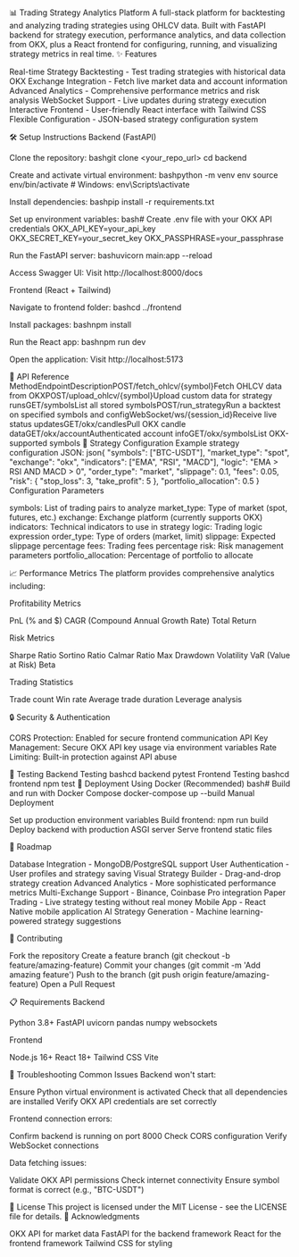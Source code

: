📊 Trading Strategy Analytics Platform
A full-stack platform for backtesting and analyzing trading strategies using OHLCV data. Built with FastAPI backend for strategy execution, performance analytics, and data collection from OKX, plus a React frontend for configuring, running, and visualizing strategy metrics in real time.
✨ Features

Real-time Strategy Backtesting - Test trading strategies with historical data
OKX Exchange Integration - Fetch live market data and account information
Advanced Analytics - Comprehensive performance metrics and risk analysis
WebSocket Support - Live updates during strategy execution
Interactive Frontend - User-friendly React interface with Tailwind CSS
Flexible Configuration - JSON-based strategy configuration system

🛠️ Setup Instructions
Backend (FastAPI)

Clone the repository:
bashgit clone <your_repo_url>
cd backend

Create and activate virtual environment:
bashpython -m venv env
source env/bin/activate  # Windows: env\Scripts\activate

Install dependencies:
bashpip install -r requirements.txt

Set up environment variables:
bash# Create .env file with your OKX API credentials
OKX_API_KEY=your_api_key
OKX_SECRET_KEY=your_secret_key
OKX_PASSPHRASE=your_passphrase

Run the FastAPI server:
bashuvicorn main:app --reload

Access Swagger UI: Visit http://localhost:8000/docs

Frontend (React + Tailwind)

Navigate to frontend folder:
bashcd ../frontend

Install packages:
bashnpm install

Run the React app:
bashnpm run dev

Open the application: Visit http://localhost:5173

📡 API Reference
MethodEndpointDescriptionPOST/fetch_ohlcv/{symbol}Fetch OHLCV data from OKXPOST/upload_ohlcv/{symbol}Upload custom data for strategy runsGET/symbolsList all stored symbolsPOST/run_strategyRun a backtest on specified symbols and configWebSocket/ws/{session_id}Receive live status updatesGET/okx/candlesPull OKX candle dataGET/okx/accountAuthenticated account infoGET/okx/symbolsList OKX-supported symbols
🧠 Strategy Configuration
Example strategy configuration JSON:
json{
  "symbols": ["BTC-USDT"],
  "market_type": "spot",
  "exchange": "okx",
  "indicators": ["EMA", "RSI", "MACD"],
  "logic": "EMA > RSI AND MACD > 0",
  "order_type": "market",
  "slippage": 0.1,
  "fees": 0.05,
  "risk": {
    "stop_loss": 3,
    "take_profit": 5
  },
  "portfolio_allocation": 0.5
}
Configuration Parameters

symbols: List of trading pairs to analyze
market_type: Type of market (spot, futures, etc.)
exchange: Exchange platform (currently supports OKX)
indicators: Technical indicators to use in strategy
logic: Trading logic expression
order_type: Type of orders (market, limit)
slippage: Expected slippage percentage
fees: Trading fees percentage
risk: Risk management parameters
portfolio_allocation: Percentage of portfolio to allocate

📈 Performance Metrics
The platform provides comprehensive analytics including:

Profitability Metrics

PnL (% and $)
CAGR (Compound Annual Growth Rate)
Total Return


Risk Metrics

Sharpe Ratio
Sortino Ratio
Calmar Ratio
Max Drawdown
Volatility
VaR (Value at Risk)
Beta


Trading Statistics

Trade count
Win rate
Average trade duration
Leverage analysis



🔒 Security & Authentication

CORS Protection: Enabled for secure frontend communication
API Key Management: Secure OKX API key usage via environment variables
Rate Limiting: Built-in protection against API abuse

🧪 Testing
Backend Testing
bashcd backend
pytest
Frontend Testing
bashcd frontend
npm test
🚀 Deployment
Using Docker (Recommended)
bash# Build and run with Docker Compose
docker-compose up --build
Manual Deployment

Set up production environment variables
Build frontend: npm run build
Deploy backend with production ASGI server
Serve frontend static files

🔮 Roadmap

 Database Integration - MongoDB/PostgreSQL support
 User Authentication - User profiles and strategy saving
 Visual Strategy Builder - Drag-and-drop strategy creation
 Advanced Analytics - More sophisticated performance metrics
 Multi-Exchange Support - Binance, Coinbase Pro integration
 Paper Trading - Live strategy testing without real money
 Mobile App - React Native mobile application
 AI Strategy Generation - Machine learning-powered strategy suggestions

🤝 Contributing

Fork the repository
Create a feature branch (git checkout -b feature/amazing-feature)
Commit your changes (git commit -m 'Add amazing feature')
Push to the branch (git push origin feature/amazing-feature)
Open a Pull Request

📋 Requirements
Backend

Python 3.8+
FastAPI
uvicorn
pandas
numpy
websockets

Frontend

Node.js 16+
React 18+
Tailwind CSS
Vite

🐛 Troubleshooting
Common Issues
Backend won't start:

Ensure Python virtual environment is activated
Check that all dependencies are installed
Verify OKX API credentials are set correctly

Frontend connection errors:

Confirm backend is running on port 8000
Check CORS configuration
Verify WebSocket connections

Data fetching issues:

Validate OKX API permissions
Check internet connectivity
Ensure symbol format is correct (e.g., "BTC-USDT")

📄 License
This project is licensed under the MIT License - see the LICENSE file for details.
🙏 Acknowledgments

OKX API for market data
FastAPI for the backend framework
React for the frontend framework
Tailwind CSS for styling
 
 

